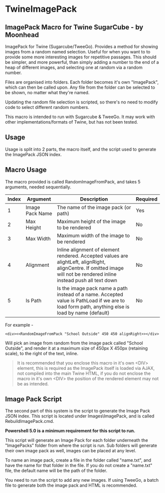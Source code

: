 # TwineImagePack

## ImagePack Macro for Twine SugarCube - by Moonhead

ImagePack for Twine (Sugarcube/TweeGo). Provides a method for showing images from a random named selection. Useful for when you want to to provide some more interesting  images for repetitive passages. This should be simpler, and more powerful, than simply adding a number to the end of a heap of different images, and selecting one at random via a random number.

Files are organised into folders. Each folder becomes it's own "ImagePack", which can then be called upon. Any file from the folder can be selected to be shown, no matter what they're named.

Updating the random file selection is scripted, so there's no need to modify code to select different random numbers.

This macro is intended to run with Sugarcube & TweeGo. It may work with other implementations/formats of Twine, but has not been tested.

## Usage
Usage is split into 2 parts, the macro itself, and the script used to generate the ImagePack JSON index.

## Macro Usage
The macro provided is called RandomImageFromPack, and takes 5 arguments, needed sequentially.

| Index | Argument | Description | Required |
|--|--|--|--|
| 1 | Image Pack Name | The name of the image pack (or path) | Yes |
| 2 | Max Height | Maximum height of the image to be rendered | No |
| 3 | Max Width | Maximum width of the image to be rendered | No | 
| 4 | Alignment | Inline alignment of element rendered. Accepted values are alightLeft, alignRight, alignCentre. If omitted image will not be rendered inline instead push all text down | No
| 5 | Is Path | Is the image pack name a path instead of a name. Accepted value is PathLoad if we are to load form path, anything else is load by name (default) | No |

For example - 

    <div><<RandomImageFromPack "School Outside" 450 450 alignRight>></div>

Will pick an image from random from the image pack called "School Outside", and render it at a maximum size of 450px X 450px (retaining scale), to the right of the text, inline.

> It is recommended that you enclose this macro in it's own \<DIV> element, this is required as the ImagePack itself is loaded via AJAX, not compiled into the main Twine HTML, if you do not enclose the macro in it's own \<DIV> the position of the rendered element may not be as intended.

## Image Pack Script
The second part of this system is the script to generate the Image Pack JSON index. This script is located under Images\ImagePack, and is called RebuildImagePack.cmd.

**Powershell 5.0 is a minimum requirement for this script to run.**

This script will generate an Image Pack for each folder underneath the "ImagePacks" folder from where the script is run. Sub folders will generate their own image pack as well, images can be placed at any level.

To name an image pack, create a file in the folder called "name.txt", and have the name for that folder in the file. If you do not create a "name.txt" file, the default name will be the path of the folder.

You need to run the script to add any new images. If using TweeGo, a batch file to generate both the image pack and HTML is recommended.

